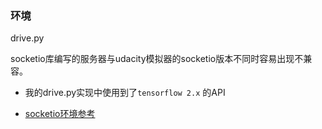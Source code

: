 ### 环境

drive.py 

socketio库编写的服务器与udacity模拟器的socketio版本不同时容易出现不兼容。

- 我的drive.py实现中使用到了`tensorflow 2.x` 的API

- [socketio环境参考](https://zhuanlan.zhihu.com/p/356440288)  


